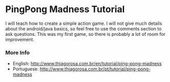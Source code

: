 # PingPong Madness Tutorial #

I will teach how to create a simple action game. I will not give much details about the android/java basics, so feel free to use the comments section to ask questions. This was my first game, so there is probably a lot of room for improvement.

### More Info ###
  * English: http://www.thiagorosa.com.br/en/tutorial/ping-pong-madness
  * Portuguese: http://www.thiagorosa.com.br/pt/tutorial/ping-pong-madness